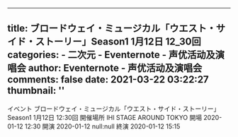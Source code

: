 
---
title: ブロードウェイ・ミュージカル「ウエスト・サイド・ストーリー」Season1 1月12日 12_30回
categories: 
    - 二次元
    - Eventernote - 声优活动及演唱会
author: Eventernote - 声优活动及演唱会
comments: false
date: 2021-03-22 03:22:27
thumbnail: ''
---

<div>   
イベント ブロードウェイ・ミュージカル「ウエスト・サイド・ストーリー」Season1 1月12日 12:30回
開催場所 IHI STAGE AROUND TOKYO
開場 2020-01-12 12:30
開演 2020-01-12 null:null
終演 2020-01-12 15:15
  
</div>
            